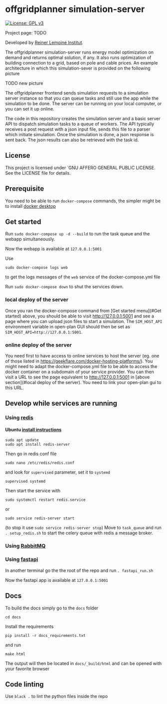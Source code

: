 # offgridplanner simulation-server

[![License: GPL v3](https://img.shields.io/badge/License-GPLv3-blue.svg)](https://www.gnu.org/licenses/gpl-3.0)

Project page:
TODO

Developed by [Reiner Lemoine Institut](https://reiner-lemoine-institut.de/en/).

The offgridplanner simulation-server runs energy model optimization on demand and returns optimal solution, if any. It also runs optimization of building connection to a grid, based on pole and cable prices. An example architecture in which this simulation-sever is provided on the following picture

TODO new picture

The offgridplanner frontend sends simulation requests to a simulation server instance so that you can queue tasks and still use the app while the simulation to be done. The server can be running on your local computer, or you can set it up online.



The code in this repository creates the simulation server and a basic server API to dispatch simulation tasks to a queue of workers.
The API typically receives a post request with a json input file, sends this file to a parser which
initiate simulation. Once the simulation is done, a json response is sent back. The json results can also be retrieved with the task id.

## License

This project is licensed under `GNU AFFERO GENERAL PUBLIC LICENSE. See the LICENSE file for details.

## Prerequisite

You need to be able to run `docker-compose` commands, the simpler might be to install [docker desktop](https://www.docker.com/products/docker-desktop/)

## Get started

Run `sudo docker-compose up -d --build` to run the task queue and the webapp simultaneously.

Now the webapp is available at `127.0.0.1:5001`

Use

    sudo docker-compose logs web

to get the logs messages of the `web` service of the docker-compose.yml file


Run `sudo docker-compose down` to shut the services down.


### local deploy of the server

Once you ran the docker-compose command from [Get started menu](#Get started) above,
you should be able to visit http://127.0.0.1:5001 and see a page where you can upload json files to start a simulation. 
The `SIM_HOST_API` environment variable in open-plan GUI should then be set as `SIM_HOST_API=http://127.0.0.1:5001`.

### online deploy of the server

You need first to have access to online services to host the server (eg. one of those listed in https://geekflare.com/docker-hosting-platforms/). 
You might need to adapt the docker-compose.yml file to be able to access the docker container on a subdomain of your service provider. 
You can then visit a URL to see the page equivalent to http://127.0.0.1:5001 in [above section](#local deploy of the server). 
You need to link your open-plan gui to this URL.


## Develop while services are running

### Using [redis](https://redis.io/documentation)

#### Ubuntu [install instructions](https://www.digitalocean.com/community/tutorials/how-to-install-and-secure-redis-on-ubuntu-18-04)

    sudo apt update
    sudo apt install redis-server

Then go in redis conf file

    sudo nano /etc/redis/redis.conf

and look for `supervised` parameter, set it to `systemd`

    supervised systemd


Then start the service with

    sudo systemctl restart redis.service

or

    sudo service redis-server start

(to stop it use `sudo service redis-server stop`)
Move to `task_queue` and run `. setup_redis.sh` to start the celery queue with redis a message
 broker.

### Using [RabbitMQ](https://www.rabbitmq.com/getstarted.html)

### Using [fastapi](https://fastapi.tiangolo.com/)

In another terminal go the the root of the repo and run `. fastapi_run.sh`

Now the fastapi app is available at `127.0.0.1:5001`


## Docs

To build the docs simply go to the `docs` folder

    cd docs

Install the requirements

    pip install -r docs_requirements.txt

and run

    make html

The output will then be located in `docs/_build/html` and can be opened with your favorite browser

## Code linting

Use `black .` to lint the python files inside the repo


